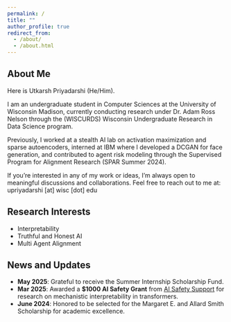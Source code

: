 ```yaml
---
permalink: /
title: ""
author_profile: true
redirect_from: 
  - /about/
  - /about.html
---
```


## About Me

Here is Utkarsh Priyadarshi (He/Him).

I am an undergraduate student in Computer Sciences at the University of Wisconsin Madison, currently conducting research under Dr. Adam Ross Nelson through the (WISCURDS) Wisconsin Undergraduate Research in Data Science program.

Previously, I worked at a stealth AI lab on activation maximization and sparse autoencoders, interned at IBM where I developed a DCGAN for face generation, and contributed to agent risk modeling through the Supervised Program for Alignment Research (SPAR Summer 2024).

If you’re interested in any of my work or ideas, I’m always open to meaningful discussions and collaborations. Feel free to reach out to me at: upriyadarshi [at] wisc [dot] edu

## Research Interests

- Interpretability
- Truthful and Honest AI
- Multi Agent Alignment

## News and Updates

- **May 2025**: Grateful to receive the Summer Internship Scholarship Fund. 
- **Mar 2025**: Awarded a **$1000 AI Safety Grant** from [AI Safety Support](https://aisafetysupport.org/) for research on mechanistic interpretability in transformers. 
- **June 2024**: Honored to be selected for the Margaret E. and Allard Smith Scholarship for academic excellence.
